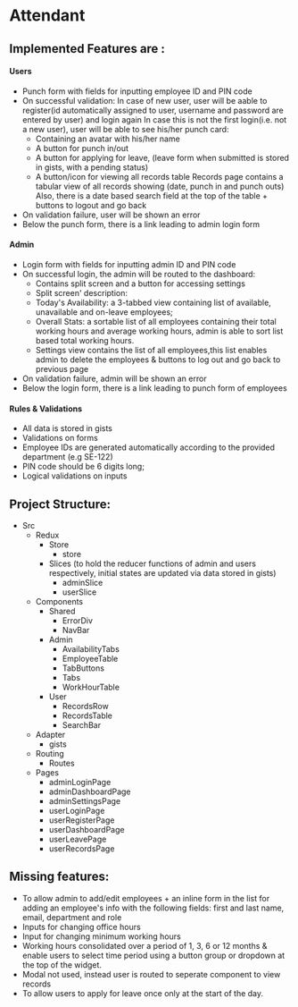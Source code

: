 # Attendant

## Implemented Features are :

 #### Users
   - Punch form with fields for inputting employee ID and PIN code
   - On successful validation:
      In case of new user, user will be aable to register(id automatically assigned to user, username and password are entered by user) and login again
      In case this is not the first login(i.e. not a new user), user will be able to see his/her punch card:
        - Containing an avatar with his/her name
        - A button for punch in/out
        - A button for applying for leave, (leave form when submitted is stored in gists, with a pending status)
        - A button/icon for viewing all records table 
        Records page contains a tabular view of all records showing (date, punch in and punch outs) Also, there is a date based search field at the top of the table + buttons to logout and go back
   - On validation failure, user will be shown an error
   - Below the punch form, there is a link leading to admin login form

 #### Admin
   - Login form with fields for inputting admin ID and PIN code
   - On successful login, the admin will be routed to the dashboard:
      - Contains split screen and a button for accessing settings
      - Split screen' description:
      - Today's Availability: a 3-tabbed view containing list of available, unavailable and on-leave employees;
      - Overall Stats: a sortable list of all employees containing their total working hours and average working hours, admin is  able to sort list based  total working hours. 
      - Settings view contains the list of all employees,this list enables admin to delete the employees & buttons to log out and go back to previous page
   - On validation failure, admin will be shown an error
   - Below the login form, there is a link leading to punch form of employees
#### Rules & Validations
- All data is stored in gists
- Validations on forms 
- Employee IDs are generated automatically according to the provided department (e.g SE-122)
- PIN code should be 6 digits long; 
- Logical validations on inputs
## Project Structure:
- Src
    - Redux
         - Store
            - store
         - Slices (to hold the reducer functions of admin and users respectively, initial states are updated via data stored in gists)
            - adminSlice
            - userSlice
    - Components
         - Shared
              - ErrorDiv
              - NavBar
         - Admin
              - AvailabilityTabs
              - EmployeeTable
              - TabButtons
              - Tabs
              - WorkHourTable
         - User
             - RecordsRow
             - RecordsTable
             - SearchBar
    - Adapter
         - gists
    - Routing
         - Routes
    - Pages
         - adminLoginPage
         - adminDashboardPage
         - adminSettingsPage
         - userLoginPage
         - userRegisterPage
         - userDashboardPage
         - userLeavePage
         - userRecordsPage 

   
 ## Missing features:
 - To allow admin to add/edit employees + an inline form in the list for adding an employee's info with the following fields: first and last name, email, department and role
 - Inputs for changing office hours
 - Input for changing minimum working hours
 - Working hours consolidated over a period of 1, 3, 6 or 12 months & enable users to select time period using a button group or dropdown at the top of the widget.
 - Modal not used, instead user is routed to seperate component to view records
 - To allow users to apply for leave once only at the start of the day.
  

      
   
    
